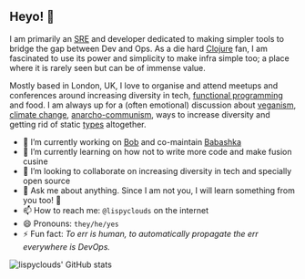 ## Heyo! 👋

I am primarily an [SRE](https://en.wikipedia.org/wiki/Site_reliability_engineering) and developer dedicated to making simpler tools to bridge the gap between Dev and Ops. As a die hard [Clojure](https://clojure.org/) fan, I am fascinated to use its power and simplicity to make infra simple too; a place where it is rarely seen but can be of immense value.

Mostly based in London, UK, I love to organise and attend meetups and conferences around increasing diversity in tech, [functional programming](https://en.wikipedia.org/wiki/Functional_programming) and food. I am always up for a (often emotional) discussion about [veganism](https://en.wikipedia.org/wiki/Veganism), [climate change](https://en.wikipedia.org/wiki/Climate_change), [anarcho-communism](https://en.wikipedia.org/wiki/Anarcho-communism), ways to increase diversity and getting rid of static [types](https://en.wikipedia.org/wiki/Type_system) altogether.

- 🔭 I’m currently working on [Bob](https://bob-cd.github.io/) and co-maintain [Babashka](https://babashka.org/)
- 🌱 I’m currently learning on how not to write more code and make fusion cusine
- 👯 I’m looking to collaborate on increasing diversity in tech and specially open source
- 💬 Ask me about anything. Since I am not you, I will learn something from you too! 🤗
- 📫 How to reach me: `@lispyclouds` on the internet
- 😄 Pronouns: `they/he/yes`
- ⚡ Fun fact: _To err is human, to automatically propagate the err everywhere is DevOps._

![lispyclouds' GitHub stats](https://github-readme-stats.vercel.app/api?username=lispyclouds&show_icons=true&hide_border=true&theme=dark)
